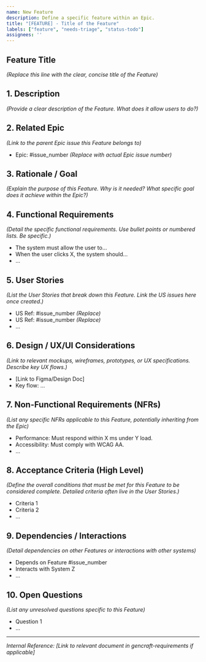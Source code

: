 ```yaml
---
name: New Feature
description: Define a specific feature within an Epic.
title: "[FEATURE] - Title of the Feature"
labels: ["feature", "needs-triage", "status-todo"]
assignees: ''
---
```


## Feature Title

*(Replace this line with the clear, concise title of the Feature)*

## 1. Description

*(Provide a clear description of the Feature. What does it allow users to do?)*

## 2. Related Epic

*(Link to the parent Epic issue this Feature belongs to)*

* Epic: #issue_number *(Replace with actual Epic issue number)*

## 3. Rationale / Goal

*(Explain the purpose of this Feature. Why is it needed? What specific goal does it achieve within the Epic?)*

## 4. Functional Requirements

*(Detail the specific functional requirements. Use bullet points or numbered lists. Be specific.)*

* The system must allow the user to...
* When the user clicks X, the system should...
* ...

## 5. User Stories

*(List the User Stories that break down this Feature. Link the US issues here once created.)*

* US Ref: #issue_number *(Replace)*
* US Ref: #issue_number *(Replace)*
* ...

## 6. Design / UX/UI Considerations

*(Link to relevant mockups, wireframes, prototypes, or UX specifications. Describe key UX flows.)*

* [Link to Figma/Design Doc]
* Key flow: ...

## 7. Non-Functional Requirements (NFRs)

*(List any specific NFRs applicable to this Feature, potentially inheriting from the Epic)*

* Performance: Must respond within X ms under Y load.
* Accessibility: Must comply with WCAG AA.
* ...

## 8. Acceptance Criteria (High Level)

*(Define the overall conditions that must be met for this Feature to be considered complete. Detailed criteria often live in the User Stories.)*

* Criteria 1
* Criteria 2
* ...

## 9. Dependencies / Interactions

*(Detail dependencies on other Features or interactions with other systems)*

* Depends on Feature #issue_number
* Interacts with System Z
* ...

## 10. Open Questions

*(List any unresolved questions specific to this Feature)*

* Question 1
* ...

---
*Internal Reference: [Link to relevant document in gencraft-requirements if applicable]*
